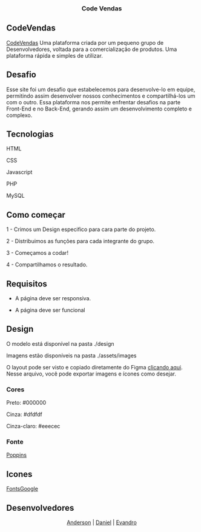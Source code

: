 <p align="center">
  <h3 align="center">Code Vendas</h3>
</p>

## CodeVendas
[CodeVendas](https://codevendas.com.br/) Uma plataforma criada por um pequeno grupo de Desenvolvedores, voltada para a comercialização de produtos. Uma plataforma rápida e simples de utilizar.

## Desafio
Esse site foi um desafio que estabelecemos para desenvolve-lo em equipe, permitindo assim desenvolver nossos conhecimentos e compartilhá-los um com o outro.
Essa plataforma nos permite enfrentar desafios na parte Front-End e no Back-End, gerando assim um desenvolvimento completo e complexo.

## Tecnologias
HTML

CSS

Javascript

PHP

MySQL

## Como começar
1 - Crimos um Design especifico para cara parte do projeto.

2 - Distribuimos as funções para cada integrante do grupo.

3 - Começamos a codar!

4 - Compartilhamos o resultado.

## Requisitos
- A página deve ser responsiva.

- A página deve ser funcional 

## Design
O modelo está disponível na pasta ./design

Imagens estão disponíveis na pasta ./assets/images

O layout pode ser visto e copiado diretamente do Figma [clicando aqui](https://www.figma.com/file/). Nesse arquivo, você pode exportar imagens e ícones como desejar.

### Cores

Preto: #000000

Cinza: #dfdfdf

Cinza-claro: #eeecec

### Fonte
[Poppins](https://fonts.google.com/specimen/Poppins?query=popp)

## Icones
[FontsGoogle](https://fonts.google.com/icons?selected=Material+Icons+Outlined)

## Desenvolvedores
<p align="center">
  <a href="https://github.com/AndersonJean">Anderson</a> | 
  <a href="https://github.com/DanielScharp">Daniel</a> | 
  <a href="https://github.com/Evandro-Ladislau">Evandro</a>
</p>
